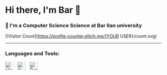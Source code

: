 # Hi there, I'm Bar 👋 


### 🌱 I'm a Computer Science Science at Bar Ilan university
![Visitor Count](https://profile-counter.glitch.me/{YOUR USER}/count.svg)

---
### Languages and Tools:

<img align="left" alt="Visual Studio Code" width="26px" src="https://cdn.jsdelivr.net/gh/devicons/devicon/icons/vscode/vscode-original.svg" style="padding-right:10px;" />
<img align="left" alt="C language" width="26px" src="https://upload.wikimedia.org/wikipedia/commons/1/18/C_Programming_Language.svg" style="padding-right:10px;" />

<img align="left" alt="Python" width="26px" src="https://upload.wikimedia.org/wikipedia/commons/0/0a/Python.svg" style="padding-right:10px;" />
